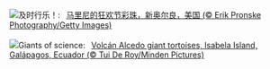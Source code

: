 ![](https://www.bing.com/th?id=OHR.MarignyBeads_ZH-CN9346804869_UHD.jpg&w=1000)及时行乐！:&nbsp;&ensp;[马里尼的狂欢节彩珠，新奥尔良，美国 (© Erik Pronske Photography/Getty Images)](https://www.bing.com/th?id=OHR.MarignyBeads_ZH-CN9346804869_UHD.jpg)
<br><br/>
![](https://www.bing.com/th?id=OHR.GiantTortoise_EN-US7034846255_UHD.jpg&w=1000)Giants of science:&nbsp;&ensp;[Volcán Alcedo giant tortoises, Isabela Island, Galápagos, Ecuador (© Tui De Roy/Minden Pictures)](https://www.bing.com/th?id=OHR.GiantTortoise_EN-US7034846255_UHD.jpg)
<br><br/>
